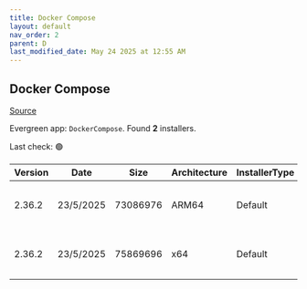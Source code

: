 ```yaml
---
title: Docker Compose
layout: default
nav_order: 2
parent: D
last_modified_date: May 24 2025 at 12:55 AM
---
```


## Docker Compose

[Source](https://github.com/docker/compose)

Evergreen app: `DockerCompose`. Found **2** installers.

Last check: 🟢

| Version | Date      | Size     | Architecture | InstallerType | Type | URI                                                                                                                                                                                              |
| ------- | --------- | -------- | ------------ | ------------- | ---- | ------------------------------------------------------------------------------------------------------------------------------------------------------------------------------------------------ |
| 2.36.2  | 23/5/2025 | 73086976 | ARM64        | Default       | exe  | [https://github.com/docker/compose/releases/download/v2.36.2/docker-compose-windows-aarch64.exe](https://github.com/docker/compose/releases/download/v2.36.2/docker-compose-windows-aarch64.exe) |
| 2.36.2  | 23/5/2025 | 75869696 | x64          | Default       | exe  | [https://github.com/docker/compose/releases/download/v2.36.2/docker-compose-windows-x86_64.exe](https://github.com/docker/compose/releases/download/v2.36.2/docker-compose-windows-x86_64.exe)   |
